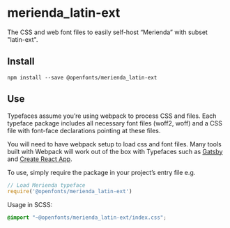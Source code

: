 
# merienda_latin-ext

The CSS and web font files to easily self-host “Merienda” with subset "latin-ext".

## Install

`npm install --save @openfonts/merienda_latin-ext`

## Use

Typefaces assume you’re using webpack to process CSS and files. Each typeface
package includes all necessary font files (woff2, woff) and a CSS file with
font-face declarations pointing at these files.

You will need to have webpack setup to load css and font files. Many tools built
with Webpack will work out of the box with Typefaces such as [Gatsby](https://github.com/gatsbyjs/gatsby)
and [Create React App](https://github.com/facebookincubator/create-react-app).

To use, simply require the package in your project’s entry file e.g.

```javascript
// Load Merienda typeface
require('@openfonts/merienda_latin-ext')
```

Usage in SCSS:
```scss
@import "~@openfonts/merienda_latin-ext/index.css";
```
